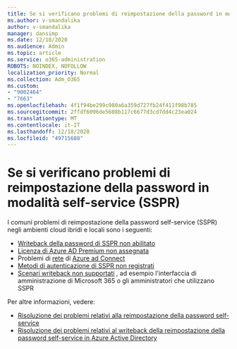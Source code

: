 ```yaml
---
title: Se si verificano problemi di reimpostazione della password in modalità self-service (SSPR)
ms.author: v-smandalika
author: v-smandalika
manager: dansimp
ms.date: 12/18/2020
ms.audience: Admin
ms.topic: article
ms.service: o365-administration
ROBOTS: NOINDEX, NOFOLLOW
localization_priority: Normal
ms.collection: Adm_O365
ms.custom:
- "9002464"
- "7663"
ms.openlocfilehash: 4f1f94be299c980a6a359d727fb24f411f98b785
ms.sourcegitcommit: 2ffdf6096de5608b117c6677d3cd7dd4c23ea024
ms.translationtype: MT
ms.contentlocale: it-IT
ms.lasthandoff: 12/18/2020
ms.locfileid: "49715688"
---
```

# <a name="having-self-service-password-reset-sspr-problems"></a>Se si verificano problemi di reimpostazione della password in modalità self-service (SSPR)

I comuni problemi di reimpostazione della password self-service (SSPR) negli ambienti cloud ibridi e locali sono i seguenti:

- [Writeback della password di SSPR non abilitato](https://docs.microsoft.com/azure/active-directory/authentication/tutorial-enable-sspr-writeback)
- [Licenza di Azure AD Premium non assegnata](https://docs.microsoft.com/azure/active-directory/authentication/concept-sspr-licensing)
- Problemi di [rete](https://docs.microsoft.com/azure/active-directory/hybrid/tshoot-connect-connectivity) di [Azure ad Connect](https://docs.microsoft.com/azure/active-directory/hybrid/tshoot-connect-sync-errors)
- [Metodi di autenticazione di SSPR non registrati](https://mysignins.microsoft.com/security-info)
- [Scenari writeback non supportati](https://docs.microsoft.com/azure/active-directory/authentication/concept-sspr-writeback#unsupported-writeback-operations) , ad esempio l'interfaccia di amministrazione di Microsoft 365 o gli amministratori che utilizzano SSPR


Per altre informazioni, vedere:

- [Risoluzione dei problemi relativi alla reimpostazione della password self-service](https://docs.microsoft.com/azure/active-directory/authentication/troubleshoot-sspr)
- [Risoluzione dei problemi relativi al writeback della reimpostazione della password self-service in Azure Active Directory](https://docs.microsoft.com/azure/active-directory/authentication/troubleshoot-sspr-writeback)
